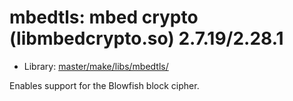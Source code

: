 # mbedtls: mbed crypto (libmbedcrypto.so) 2.7.19/2.28.1
 - Library: [master/make/libs/mbedtls/](https://github.com/Freetz-NG/freetz-ng/tree/master/make/libs/mbedtls/)

Enables support for the Blowfish block cipher.
